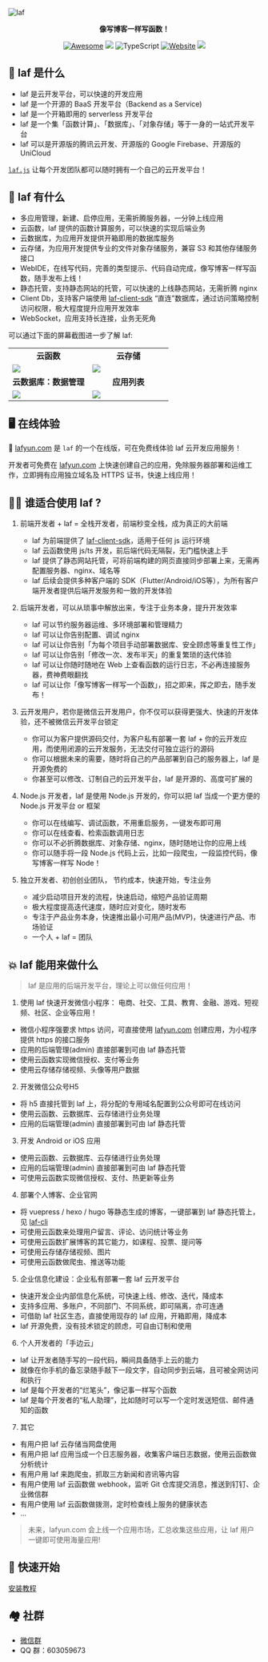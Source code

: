 ![laf](https://socialify.git.ci/lafjs/laf/image?description=1&descriptionEditable=像写博客一样写函数！&font=Raleway&forks=1&language=1&name=1&owner=1&pattern=Circuit%20Board&stargazers=1&theme=Dark)

<div align="center">
  <p>
    <b>像写博客一样写函数！</b>
  </p>

  <p>
    
  [![Awesome](https://cdn.rawgit.com/sindresorhus/awesome/d7305f38d29fed78fa85652e3a63e154dd8e8829/media/badge.svg)](https://github.com/lafjs/laf)
  [![](https://img.shields.io/docker/pulls/lafyun/system-server)](https://hub.docker.com/r/lafyun/system-server)
  ![TypeScript](https://img.shields.io/badge/typescript-%23007ACC.svg?logo=typescript&logoColor=white)
  [![Website](https://img.shields.io/website?url=https%3A%2F%2Fdocs.lafyun.com&logo=Postwoman)](https://docs.lafyun.com/)
  <a href="https://cdn.jsdelivr.net/gh/yangchuansheng/imghosting3@main/uPic/2022-04-22-14-21-MRJH9o.png"><img src="https://img.shields.io/badge/%E5%BE%AE%E4%BF%A1%E7%BE%A4-2000%2B-brightgreen"></a>

  </p>
</div>

## 👀 laf 是什么

- laf 是云开发平台，可以快速的开发应用
- laf 是一个开源的 BaaS 开发平台（Backend as a Service)
- laf 是一个开箱即用的 serverless 开发平台
- laf 是一个集「函数计算」、「数据库」、「对象存储」等于一身的一站式开发平台
- laf 可以是开源版的腾讯云开发、开源版的 Google Firebase、开源版的 UniCloud

[`laf.js`](https://github.com/lafjs/laf) 让每个开发团队都可以随时拥有一个自己的云开发平台！

## 🎉 laf 有什么

- 多应用管理，新建、启停应用，无需折腾服务器，一分钟上线应用
- 云函数，laf 提供的函数计算服务，可以快速的实现后端业务
- 云数据库，为应用开发提供开箱即用的数据库服务
- 云存储，为应用开发提供专业的文件对象存储服务，兼容 S3 和其他存储服务接口
- WebIDE，在线写代码，完善的类型提示、代码自动完成，像写博客一样写函数，随手发布上线！
- 静态托管，支持静态网站的托管，可以快速的上线静态网站，无需折腾 nginx
- Client Db，支持客户端使用 [laf-client-sdk](https://github.com/lafjs/laf/tree/main/packages/client-sdk) “直连”数据库，通过访问策略控制访问权限，极大程度提升应用开发效率
- WebSocket，应用支持长连接，业务无死角

可以通过下面的屏幕截图进一步了解 laf:
<table>
  <tr>
      <td width="50%" align="center"><b>云函数</b></td>
      <td width="50%" align="center"><b>云存储</b></td>
  </tr>
  <tr>
     <td><img src="https://9b069020-06e3-4949-83d9-992a52ca99fe.lafyun.com/file/laf_preview_screens/ide.png"/></td>
     <td><img src="https://9b069020-06e3-4949-83d9-992a52ca99fe.lafyun.com/file/laf_preview_screens/files.png"/></td>
  </tr>
  <tr>
      <td width="50%" align="center"><b>云数据库：数据管理</b></td>
      <td width="50%" align="center"><b>应用列表</b></td>
  </tr>
  <tr>
     <td><img src="https://9b069020-06e3-4949-83d9-992a52ca99fe.lafyun.com/file/laf_preview_screens/collection.png"/></td>
     <td><img src="https://9b069020-06e3-4949-83d9-992a52ca99fe.lafyun.com/file/laf_preview_screens/apps.png"/></td>
  </tr>
</table>

## 🖥 在线体验

🎉 [lafyun.com](http://www.lafyun.com) 是 `laf` 的一个在线版，可在免费线体验 laf 云开发应用服务！

开发者可免费在 [lafyun.com](http://www.lafyun.com) 上快速创建自己的应用，免除服务器部署和运维工作，立即拥有应用独立域名及 HTTPS 证书，快速上线应用！


## 👨‍💻 谁适合使用 laf ?

1. 前端开发者 + laf = 全栈开发者，前端秒变全栈，成为真正的大前端
    - laf 为前端提供了 [laf-client-sdk](https://github.com/lafjs/laf/tree/main/packages/client-sdk)，适用于任何 js 运行环境
    - laf 云函数使用 js/ts 开发，前后端代码无隔裂，无门槛快速上手
    - laf 提供了静态网站托管，可将前端构建的网页直接同步部署上来，无需再配置服务器、nginx、域名等
    - laf 后续会提供多种客户端的 SDK（Flutter/Android/iOS等），为所有客户端开发者提供后端开发服务和一致的开发体验

2. 后端开发者，可以从琐事中解放出来，专注于业务本身，提升开发效率
    - laf 可以节约服务器运维、多环境部署和管理精力
    - laf 可以让你告别配置、调试 nginx
    - laf 可以让你告别「为每个项目手动部署数据库、安全顾虑等重复性工作」
    - laf 可以让你告别「修改一次、发布半天」的重复繁琐的迭代体验
    - laf 可以让你随时随地在 Web 上查看函数的运行日志，不必再连接服务器，费神费眼翻找
    - laf 可以让你「像写博客一样写一个函数」，招之即来，挥之即去，随手发布！

3. 云开发用户，若你是微信云开发用户，你不仅可以获得更强大、快速的开发体验，还不被微信云开发平台锁定
    - 你可以为客户提供源码交付，为客户私有部署一套 laf + 你的云开发应用，而使用闭源的云开发服务，无法交付可独立运行的源码
    - 你可以根据未来的需要，随时将自己的产品部署到自己的服务器上，laf 是开源免费的
    - 你甚至可以修改、订制自己的云开发平台，laf 是开源的、高度可扩展的

4. Node.js 开发者，laf 是使用 Node.js 开发的，你可以把 laf 当成一个更方便的 Node.js 开发平台 or 框架
    - 你可以在线编写、调试函数，不用重启服务，一键发布即可用
    - 你可以在线查看、检索函数调用日志
    - 你可以不必折腾数据库、对象存储、nginx，随时随地让你的应用上线
    - 你可以随手将一段 Node.js 代码上云，比如一段爬虫，一段监控代码，像写博客一样写 Node！

5. 独立开发者、初创创业团队， 节约成本，快速开始，专注业务
    - 减少启动项目开发的流程，快速启动，缩短产品验证周期
    - 极大程度提高迭代速度，随时应对变化，随时发布
    - 专注于产品业务本身，快速推出最小可用产品(MVP)，快速进行产品、市场验证
    - 一个人 + laf = 团队

## 💥 laf 能用来做什么

> laf 是应用的后端开发平台，理论上可以做任何应用！

1. 使用 laf 快速开发微信小程序： 电商、社交、工具、教育、金融、游戏、短视频、社区、企业等应用！
  - 微信小程序强要求 https 访问，可直接使用 [lafyun.com](http://www.lafyun.com) 创建应用，为小程序提供 https 的接口服务
  - 应用的后端管理(admin) 直接部署到可由 laf 静态托管
  - 使用云函数实现微信授权、支付等业务
  - 使用云存储存储视频、头像等用户数据

2. 开发微信公众号H5
  - 将 h5 直接托管到 laf 上，将分配的专用域名配置到公众号即可在线访问
  - 使用云函数、云数据库、云存储进行业务处理
  - 应用的后端管理(admin) 直接部署到可由 laf 静态托管

3. 开发 Android or iOS 应用
  - 使用云函数、云数据库、云存储进行业务处理
  - 应用的后端管理(admin) 直接部署到可由 laf 静态托管
  - 可使用云函数实现微信授权、支付、热更新等业务

4. 部署个人博客、企业官网
  - 将 vuepress / hexo / hugo 等静态生成的博客，一键部署到 laf 静态托管上， 见 [laf-cli](https://github.com/lafjs/laf-cli)
  - 可使用云函数来处理用户留言、评论、访问统计等业务
  - 可使用云函数扩展博客的其它能力，如课程、投票、提问等
  - 可使用云存储存储视频、图片
  - 可使用云函数做爬虫、推送等功能

5. 企业信息化建设：企业私有部署一套 laf 云开发平台
  - 快速开发企业内部信息化系统，可快速上线、修改、迭代，降成本
  - 支持多应用、多账户，不同部门、不同系统，即可隔离，亦可连通
  - 可借助 laf 社区生态，直接使用现存的 laf 应用，开箱即用，降成本
  - laf 开源免费，没有技术锁定的顾虑，可自由订制和使用

6. 个人开发者的「手边云」
  - laf 让开发者随手写的一段代码，瞬间具备随手上云的能力
  - 就像在你手机的备忘录随手敲下一段文字，自动同步到云端，且可被全网访问和执行
  - laf 是每个开发者的“烂笔头”，像记事一样写个函数
  - laf 是每个开发者的“私人助理”，比如随时可以写一个定时发送短信、邮件通知的函数

7. 其它
  - 有用户把 laf 云存储当网盘使用
  - 有用户把 laf 应用当成一个日志服务器，收集客户端日志数据，使用云函数做分析统计
  - 有用户用 laf 来跑爬虫，抓取三方新闻和咨讯等内容
  - 有用户使用 laf 云函数做 webhook，监听 Git 仓库提交消息，推送到钉钉、企业微信群
  - 有用户使用 laf 云函数做拨测，定时检查线上服务的健康状态
  - ...

> 未来，lafyun.com 会上线一个应用市场，汇总收集这些应用，让 laf 用户一键即可使用海量应用!

## 🚀 快速开始

[安装教程](./docs/guide/function/install.md)

## 🏘️ 社群

+ [微信群](https://cdn.jsdelivr.net/gh/yangchuansheng/imghosting3@main/uPic/2022-04-22-14-21-MRJH9o.png)
+ QQ 群：603059673
